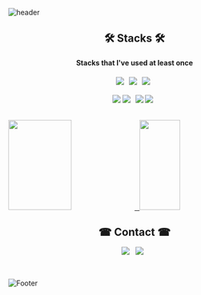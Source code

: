 ![header](https://capsule-render.vercel.app/api?type=waving&color=F6CEE3&height=250&text=Heonjin6530&fontColor=ffffff&stroke=6E6E6E)

<h2 align="center"><b> 🛠 Stacks 🛠 </b></h2>
<h4 align="center">Stacks that I've used at least once <h4>
<p align="center">
<img src="https://img.shields.io/badge/Python-3776AB?style=flat&logo=Python&logoColor=white"/> &nbsp;
  <img src="https://img.shields.io/badge/Java-007396?style=flat&logo=Java&logoColor=white"/> &nbsp;
<img src="https://img.shields.io/badge/c++-00599C?style=flat-square&logo=c%2B%2B&logoColor=white"/></a> &nbsp;
<br /> <br /> 
  <img src="https://img.shields.io/badge/react-61DAFB?style=flat-square&logo=react&logoColor=white">
<img src="https://img.shields.io/badge/HTML-E34F26?style=flat-square&logo=html5&logoColor=white"/> &nbsp;
<img src="https://img.shields.io/badge/css-1572B6?style=flat-square&logo=css3&logoColor=white">
<img src="https://img.shields.io/badge/JavaScript-F7DF1E?style=flat-square&logo=JavaScript&logoColor=white"/></a> &nbsp; <p/>
<br />

<a href="#">
<img src = https://github-readme-stats.vercel.app/api?username=hyeonjin6530&show_icons=true&theme=radical height = "180px" width = "50%"> &nbsp
</a>
<a href="#">
  <img src="https://github-readme-stats.vercel.app/api/top-langs/?username=hyeonjin6530&theme=react&exclude_repo=Jagi,assignment&layout=compact" height="180px" width = "40%">
</a>
<br />

<h2 align="center"><b> ☎ Contact ☎ </b></h2>

<p align="center">
  <a href="mailto:jjini6530@kookmin.ac.kr"><img src="https://img.shields.io/badge/Gmail-d14836?style=flat-square&logo=Gmail&logoColor=white&link=viliketh1s98@naver.com"/></a>&nbsp&nbsp
  <a href="https://www.instagram.com/hyeonjin___e/"><img src="https://img.shields.io/badge/Instagram-E4405F?style=flat-square&logo=Instagram&logoColor=white&link=https://www.instagram.com/woo0_hooo/"/></a>&nbsp&nbsp
  </p>
<br/>

![Footer](http://capsule-render.vercel.app/api?type=waving&color=auto&height=200&section=footer)
